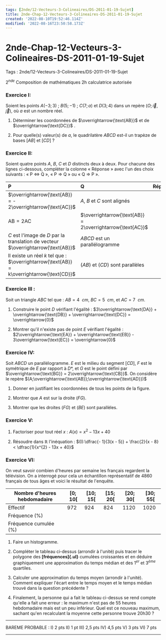 ```yaml
---
tags: [2nde/12-Vecteurs-3-Colineaires/DS-2011-01-19-Sujet]
title: 2nde-Chap-12-Vecteurs-3-Colineaires-DS-2011-01-19-Sujet
created: '2022-08-10T19:52:46.114Z'
modified: '2022-08-16T23:50:58.173Z'
---
```


# 2nde-Chap-12-Vecteurs-3-Colineaires-DS-2011-01-19-Sujet

Tags : 2nde/12-Vecteurs-3-Colineaires/DS-2011-01-19-Sujet



$2^{nde}$ Composition de mathématiques 
2h 
calculatrice autorisée 

### Exercice I:

Soient les points $A(-3 ; 3)$ ; $B(5 ; -1)$ ; $C(7 ; a)$ et $D(3 ; 4)$ dans un repère $(O;\overrightarrow{i},\overrightarrow{j})$, où $a$ est un nombre réel.

1) Déterminer les coordonnées de $\overrightarrow{\text{AB}}$ et de $\overrightarrow{\text{DC}}$ .

2) Pour quelle(s) valeur(s) de $a$, le quadrilatère $ABCD$ est-il un trapèze de bases $[AB]$ et $[CD]$ ?

### Exercice II:

 Soient quatre points *A*, *B*, *C* et *D* distincts deux à deux. Pour chacune des lignes ci-dessous, compléter la colonne « Réponse » avec l'un des choix suivants : « P ⇔ Q », « P ⇒ Q » ou « Q ⇒ P ».

| P         |         Q              |                                         Réponse      |
|:-----------|:-------------------------|------------------------------------------------------| 
| $\overrightarrow{\text{AB}} = - 2\overrightarrow{\text{AC}}$   |   *A*, *B* et *C* sont alignés  |  |
|$\text{AB} = 2\text{AC}$ | $\overrightarrow{\text{AB}} = 2\overrightarrow{\text{AC}}$   |   |
|*C* est l'image de *D* par la translation de vecteur $\overrightarrow{\text{AB}}$  |   *ABCD* est un parallélogramme  | |
| Il existe un réel *k* tel que : $\overrightarrow{\text{AB}} = k\overrightarrow{\text{CD}}$ | (*AB*) et (*CD*) sont parallèles     | |                        

### Exercice III :


Soit un triangle $ABC$ tel que : $AB = 4~~cm$, $BC = 5~~cm$, et $AC = 7~~cm$.

1) Construire le point $D$ vérifiant l'égalité : $3\overrightarrow{\text{DA}} + \overrightarrow{\text{DB}} + \overrightarrow{\text{DC}} = \overrightarrow{0}$

2) Montrer qu'il n'existe pas de point *E* vérifiant l'égalité : $2\overrightarrow{\text{EA}} + \overrightarrow{\text{EB}} - 3\overrightarrow{\text{EC}} = \overrightarrow{0}$

### Exercice IV:

 Soit $ABCD$ un parallélogramme. $E$ est le milieu du segment $[CD]$, $F$ est le symétrique de $E$ par rapport à $D$*, et $G$ est le point défini par $\overrightarrow{\text{BG}} = 2\overrightarrow{\text{CB}}$. On considère le repère $(A;\overrightarrow{\text{AB}};\overrightarrow{\text{AD}})$

1) Donner en justifiant les coordonnées de tous les points de la figure.

2) Montrer que $A$ est sur la droite $(FG)$.

3) Montrer que les droites $(FG)$ et $(BE)$ sont parallèles.

### Exercice V:

 1) Factoriser pour tout réel $x$ : $A(x) = x^{2} - 13x + 40$

2) Résoudre dans $ℝ$ l'inéquation : $(I):\dfrac{- 1}{3(x - 5)} + \frac{2}{x - 8} < \dfrac{1}{x^{2} - 13x + 40}$

### Exercice VI: 

On veut savoir combien d'heures par semaine les français regardent la télévision. On a interrogé pour cela un échantillon représentatif de 4860 français de tous âges et voici le résultat de l'enquête.

  |Nombre d'heures hebdomadaire | $[0 ; 10[$ |  $[10 ; 15[$  | $[15 ; 20[$  | $[20 ; 30[$ |  $[30 ; 55[$|
  |-----------------------------|------------ |------------|------------|-------------|-------------|
  |Effectif                      | 972         | 924       |    824     |      1120    |      1020|
  |Fréquence (%)  |  |||||                                                                     
  |Fréquence cumulée (%) | |||||


1) Faire un histogramme.

2) Compléter le tableau ci-dessus (arrondir à l'unité) puis tracer le polygone des **[fréquences]{.ul}** cumulées croissantes et en déduire graphiquement une approximation du temps médian et des $1^{er}$ et $3^{ème}$ quartiles.

3) Calculer une approximation du temps moyen (arrondir à l'unité).
Comment expliquer l'écart entre le temps moyen et le temps médian trouvé dans la question précédente ?

4) Finalement, la personne qui a fait le tableau ci-dessus se rend compte qu'elle a fait une erreur : le maximum n'est pas de 55 heures hebdomadaire mais est un peu inférieur. Quel est ce nouveau maximum, sachant qu'en recalculant la moyenne cette personne trouve 20h30 ?

---

BAREME PROBABLE : I) 2 pts II) 1 pt III) 2,5 pts IV) 4,5 pts V) 3 pts VI) 7 pts

---


